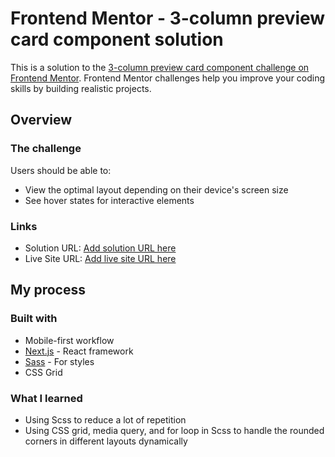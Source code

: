 # Frontend Mentor - 3-column preview card component solution

This is a solution to the [3-column preview card component challenge on Frontend Mentor](https://www.frontendmentor.io/challenges/3column-preview-card-component-pH92eAR2-). Frontend Mentor challenges help you improve your coding skills by building realistic projects. 

## Overview

### The challenge

Users should be able to:

- View the optimal layout depending on their device's screen size
- See hover states for interactive elements

### Links

- Solution URL: [Add solution URL here](https://your-solution-url.com)
- Live Site URL: [Add live site URL here](https://your-live-site-url.com)

## My process

### Built with

- Mobile-first workflow
- [Next.js](https://nextjs.org/) - React framework
- [Sass](https://sass-lang.com/) - For styles
- CSS Grid

### What I learned

- Using Scss to reduce a lot of repetition
- Using CSS grid, media query, and for loop in Scss to handle the rounded corners in different layouts dynamically 
